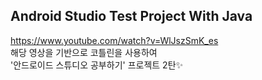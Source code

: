 ## Android Studio Test Project With Java   
https://www.youtube.com/watch?v=WlJszSmK_es   
해당 영상을 기반으로 코틀린을 사용하여   
'안드로이드 스튜디오 공부하기' 프로젝트 2탄✨
